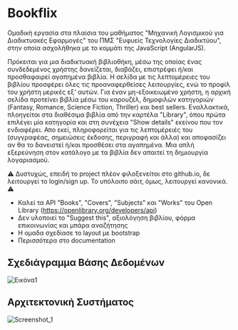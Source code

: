 # Bookflix
Ομαδική εργασία στα πλαίσια του μαθήματος "Μηχανική Λογισμικού για Διαδικτυακές Εφαρμογές" του ΠΜΣ "Ευφυείς Τεχνολογίες Διαδικτύου", στην οποία ασχολήθηκα με το κομμάτι της JavaScript (AngularJS).

Πρόκειται για μια διαδικτυακή βιβλιοθήκη, μέσω της οποίας ένας συνδεδεμένος χρήστης δανείζεται, διαβάζει, επιστρέφει ή/και προσθαφαιρεί αγαπημένα βιβλία. Η σελίδα με τις λεπτομέρειες του βιβλίου προσφέρει όλες τις προαναφερθείσες λειτουργίες, ενώ το προφίλ του χρήστη μερικές εξ' αυτών. Για έναν μη-εξοικειωμένο χρήστη, η αρχική σελίδα προτείνει βιβλία μέσω του καρουζέλ, δημοφιλών κατηγοριών (Fantasy, Romance, Science Fiction, Thriller) και best sellers. Εναλλακτικά, πλοηγείται στα διαθέσιμα βιβλία από την καρτέλα "Library", όπου πρώτα επιλέγει μία κατηγορία και στη συνέχεια "Show details" εκείνου που τον ενδιαφέρει. Απο εκεί, πληροφορείται για τις λεπτομέρειές του (συγγραφέας, σημειώσεις έκδοσης, περιγραφή και άλλα) και αποφασίζει αν θα το δανειστεί ή/και προσθέσει στα αγαπημένα. Μια απλή εξερεύνηση στον κατάλογο με τα βιβλία δεν απαιτεί τη δημιουργία λογαριασμού.

⚠️ Δυστυχώς, επειδή το project πλέον φιλοξενείται στο github.io, δε λειτουργεί το login/sign up. Το υπόλοιπο σάιτ, όμως, λειτουργεί κανονικά. ⚠️

* Καλεί τα API "Books", "Covers", "Subjects" και "Works" του Open Library (https://openlibrary.org/developers/api)
* Δεν υλοποιεί το "Suggest this", αξιολόγηση βιβλίου, φόρμα επικοινωνίας και μπάρα αναζήτησης
* Η ομαδα σχεδίασε το layout με bootstrap
* Περισσότερα στο documentation

## Σχεδιάγραμμα Βάσης Δεδομένων
![Εικόνα1](https://user-images.githubusercontent.com/51194516/185928000-8898f0d9-1675-4195-b151-101a7f2688e3.png)

## Αρχιτεκτονική Συστήματος
![Screenshot_1](https://user-images.githubusercontent.com/51194516/185928402-959f68e3-8a3d-4738-9934-4d26b9cd841f.png)

